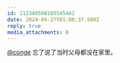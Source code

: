 ```yaml
---
id: 112340508185545462
date: 2024-04-27T01:08:37.580Z
reply: true
media_attachments: 0
---
```


[@conge](https://c.im/@conge) 忘了说了当时父母都没在家里。

